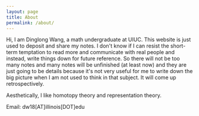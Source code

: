 ```yaml
---
layout: page
title: About
permalink: /about/
---
```


Hi, I am Dinglong Wang, a math undergraduate at UIUC. This website is just used to deposit and share my notes. I don't know if I can resist the short-term temptation to read more and communicate with real people and instead, write things down for future reference. So there will not be too many notes and many notes will be unfinished (at least now) and they are just going to be details because it's not very useful for me to write down the big picture when I am not used to think in that subject. It will come up retrospectively. 

Aesthetically, I like homotopy theory and representation theory.

Email: dw18[AT]illinois[DOT]edu